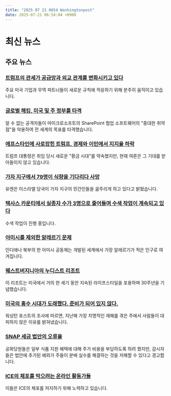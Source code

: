 ```yaml
---
title: "2025 07 21 0654 Washingtonpost"
date: 2025-07-21 06:54:04 +0900
---
```


# 최신 뉴스

## 주요 뉴스

### [트럼프의 관세가 공급망과 외교 관계를 변화시키고 있다](https://www.washingtonpost.com/business/2025/07/20/trump-tariffs-global-economy-impacts/)
  주요 미국 기업과 무역 파트너들이 새로운 규칙에 적응하기 위해 분주히 움직이고 있습니다.
### [글로벌 해킹, 미국 및 주 정부를 타격](https://www.washingtonpost.com/technology/2025/07/20/microsoft-sharepoint-hack/)
  알 수 없는 공격자들이 마이크로소프트의 SharePoint 협업 소프트웨어의 "중대한 취약점"을 악용하여 전 세계의 목표를 타격했습니다.
### [에프스타인에 사로잡힌 트럼프, 경제와 이민에서 지지율 하락](https://www.washingtonpost.com/politics/2025/07/20/trump-epstein-economy-immigration-approval/)
  트럼프 대통령은 취임 당시 새로운 "황금 시대"를 약속했지만, 현재 여론은 그 기대를 받아들이지 않고 있습니다.
### [가자 지구에서 79명이 식량을 기다리다 사망](https://www.washingtonpost.com/world/2025/07/20/gaza-aid-starvation-israel-un/)
  유엔은 이스라엘 당국이 가자 지구의 민간인들을 굶주리게 하고 있다고 밝혔습니다.
### [텍사스 카운티에서 실종자 수가 3명으로 줄어들며 수색 작업이 계속되고 있다](https://www.washingtonpost.com/nation/2025/07/20/texas-flood-missing-kerr-county/)
  수색 작업이 진행 중입니다.
### [아미시를 제외한 알레르기 문제](https://www.washingtonpost.com/health/2025/07/20/allergies-amish-hygiene-thesis/)
  인디애나 북부의 한 아미시 공동체는 개발된 세계에서 가장 알레르기가 적은 인구로 여겨집니다.
### [웨스트버지니아의 누디스트 리조트](https://www.washingtonpost.com/dc-md-va/2025/07/20/nudist-resort-avalon-west-virginia/)
  이 리조트는 미국에서 거의 한 세기 동안 지속된 라이프스타일을 포용하며 30주년을 기념했습니다.
### [미국의 홍수 시대가 도래했다. 준비가 되어 있지 않다.](https://www.washingtonpost.com/climate-environment/2025/07/07/hurricane-helene-evacuation-north-carolina-warnings/)
  워싱턴 포스트의 조사에 따르면, 지난해 가장 치명적인 재해를 겪은 주에서 사람들이 대피하지 않은 이유를 밝혀냈습니다.
### [SNAP 세금 법안의 오류율](https://www.washingtonpost.com/politics/2025/07/20/snap-tax-law-error-rate/)
  공화당원들은 일부 식품 지원 혜택에 대해 주가 비용을 부담하도록 하려 했지만, 감시자들은 법안에 추가된 예외가 주들이 분배 실수를 해결하는 것을 저해할 수 있다고 경고합니다.
### [ICE의 체포를 막으려는 온라인 활동가들](https://www.washingtonpost.com/immigration/2025/07/20/ice-activists-tracking-immigration-officers/)
  이들은 ICE의 체포를 저지하기 위해 노력하고 있습니다.